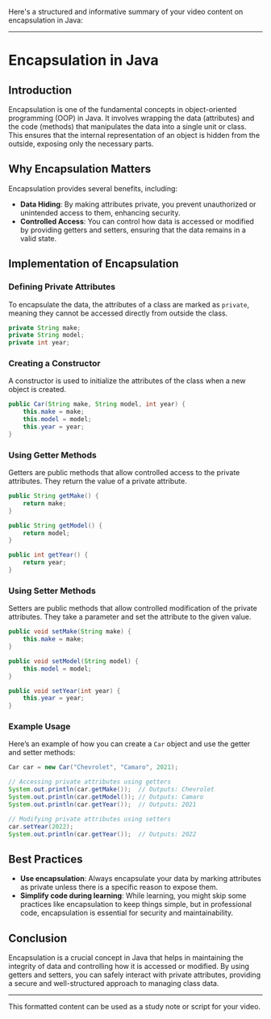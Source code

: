 Here's a structured and informative summary of your video content on encapsulation in Java:

---

# Encapsulation in Java

## **Introduction**
Encapsulation is one of the fundamental concepts in object-oriented programming (OOP) in Java. It involves wrapping the data (attributes) and the code (methods) that manipulates the data into a single unit or class. This ensures that the internal representation of an object is hidden from the outside, exposing only the necessary parts.

## **Why Encapsulation Matters**
Encapsulation provides several benefits, including:
- **Data Hiding**: By making attributes private, you prevent unauthorized or unintended access to them, enhancing security.
- **Controlled Access**: You can control how data is accessed or modified by providing getters and setters, ensuring that the data remains in a valid state.

## **Implementation of Encapsulation**
### **Defining Private Attributes**
To encapsulate the data, the attributes of a class are marked as `private`, meaning they cannot be accessed directly from outside the class.

```java
private String make;
private String model;
private int year;
```

### **Creating a Constructor**
A constructor is used to initialize the attributes of the class when a new object is created.

```java
public Car(String make, String model, int year) {
    this.make = make;
    this.model = model;
    this.year = year;
}
```

### **Using Getter Methods**
Getters are public methods that allow controlled access to the private attributes. They return the value of a private attribute.

```java
public String getMake() {
    return make;
}

public String getModel() {
    return model;
}

public int getYear() {
    return year;
}
```

### **Using Setter Methods**
Setters are public methods that allow controlled modification of the private attributes. They take a parameter and set the attribute to the given value.

```java
public void setMake(String make) {
    this.make = make;
}

public void setModel(String model) {
    this.model = model;
}

public void setYear(int year) {
    this.year = year;
}
```

### **Example Usage**
Here’s an example of how you can create a `Car` object and use the getter and setter methods:

```java
Car car = new Car("Chevrolet", "Camaro", 2021);

// Accessing private attributes using getters
System.out.println(car.getMake());  // Outputs: Chevrolet
System.out.println(car.getModel()); // Outputs: Camaro
System.out.println(car.getYear());  // Outputs: 2021

// Modifying private attributes using setters
car.setYear(2022);
System.out.println(car.getYear());  // Outputs: 2022
```

## **Best Practices**
- **Use encapsulation**: Always encapsulate your data by marking attributes as private unless there is a specific reason to expose them.
- **Simplify code during learning**: While learning, you might skip some practices like encapsulation to keep things simple, but in professional code, encapsulation is essential for security and maintainability.

## **Conclusion**
Encapsulation is a crucial concept in Java that helps in maintaining the integrity of data and controlling how it is accessed or modified. By using getters and setters, you can safely interact with private attributes, providing a secure and well-structured approach to managing class data.

---

This formatted content can be used as a study note or script for your video.